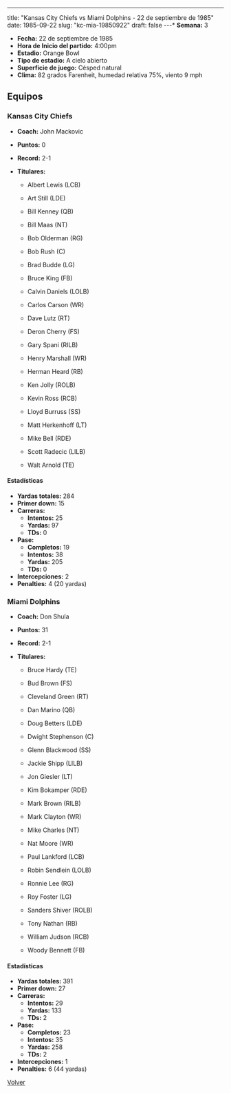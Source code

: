---
title: "Kansas City Chiefs vs Miami Dolphins - 22 de septiembre de 1985"
date: 1985-09-22
slug: "kc-mia-19850922"
draft: false
---* **Semana:** 3
* **Fecha:** 22 de septiembre de 1985
* **Hora de Inicio del partido:** 4:00pm
* **Estadio:** Orange Bowl
* **Tipo de estadio:** A cielo abierto
* **Superficie de juego:** Césped natural
* **Clima:** 82 grados Farenheit, humedad relativa 75%, viento 9 mph

## Equipos


### Kansas City Chiefs
* **Coach:** John Mackovic
* **Puntos:** 0
* **Record:** 2-1
* **Titulares:** 

  * Albert Lewis (LCB) 

  * Art Still (LDE) 

  * Bill Kenney (QB) 

  * Bill Maas (NT) 

  * Bob Olderman (RG) 

  * Bob Rush (C) 

  * Brad Budde (LG) 

  * Bruce King (FB) 

  * Calvin Daniels (LOLB) 

  * Carlos Carson (WR) 

  * Dave Lutz (RT) 

  * Deron Cherry (FS) 

  * Gary Spani (RILB) 

  * Henry Marshall (WR) 

  * Herman Heard (RB) 

  * Ken Jolly (ROLB) 

  * Kevin Ross (RCB) 

  * Lloyd Burruss (SS) 

  * Matt Herkenhoff (LT) 

  * Mike Bell (RDE) 

  * Scott Radecic (LILB) 

  * Walt Arnold (TE) 

#### Estadísticas
* **Yardas totales:** 284
* **Primer down:** 15
* **Carreras:**
  * **Intentos:** 25
  * **Yardas:** 97
  * **TDs:** 0
* **Pase:**
  * **Completos:** 19
  * **Intentos:** 38
  * **Yardas:** 205
  * **TDs:** 0
* **Intercepciones:** 2
* **Penalties:** 4 (20 yardas)

### Miami Dolphins
* **Coach:** Don Shula
* **Puntos:** 31
* **Record:** 2-1
* **Titulares:** 

  * Bruce Hardy (TE) 

  * Bud Brown (FS) 

  * Cleveland Green (RT) 

  * Dan Marino (QB) 

  * Doug Betters (LDE) 

  * Dwight Stephenson (C) 

  * Glenn Blackwood (SS) 

  * Jackie Shipp (LILB) 

  * Jon Giesler (LT) 

  * Kim Bokamper (RDE) 

  * Mark Brown (RILB) 

  * Mark Clayton (WR) 

  * Mike Charles (NT) 

  * Nat Moore (WR) 

  * Paul Lankford (LCB) 

  * Robin Sendlein (LOLB) 

  * Ronnie Lee (RG) 

  * Roy Foster (LG) 

  * Sanders Shiver (ROLB) 

  * Tony Nathan (RB) 

  * William Judson (RCB) 

  * Woody Bennett (FB) 

#### Estadísticas
* **Yardas totales:** 391
* **Primer down:** 27
* **Carreras:**
  * **Intentos:** 29
  * **Yardas:** 133
  * **TDs:** 2
* **Pase:**
  * **Completos:** 23
  * **Intentos:** 35
  * **Yardas:** 258
  * **TDs:** 2
* **Intercepciones:** 1
* **Penalties:** 6 (44 yardas)


[Volver](/historia/1985)
